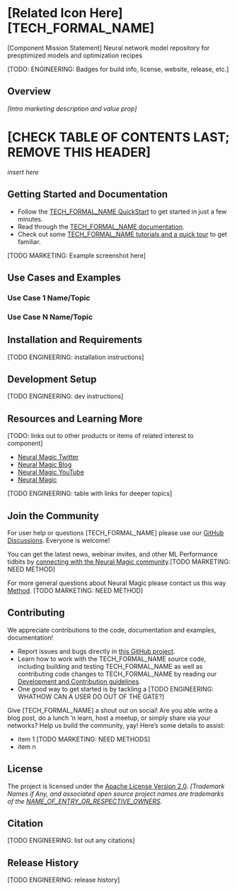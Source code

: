 # [Related Icon Here] [TECH_FORMAL_NAME]

[Component Mission Statement] Neural network model repository for preoptimized models and optimization recipes

[TODO: ENGINEERING: Badges for build info, license, website, release, etc.]

## Overview

_[Intro marketing description and value prop]_

# [CHECK TABLE OF CONTENTS LAST; REMOVE THIS HEADER]

_insert here_

## <a name=“docs”></a> Getting Started and Documentation

* Follow the [TECH_FORMAL_NAME QuickStart](URL) to get started in just a few minutes.
* Read through the [TECH_FORMAL_NAME documentation](https://docs.neuralmagic.com/TECH_REPO_NAME).
* Check out some [TECH_FORMAL_NAME tutorials and a quick tour](URL) to get familiar.

[TODO MARKETING: Example screenshot here]

## <a name=“usecases”></a> Use Cases and Examples

### Use Case 1 Name/Topic

_<content here>_

### Use Case N Name/Topic

_<content here>_

## <a name=“install”></a> Installation and Requirements
[TODO ENGINEERING: installation instructions]

## <a name=“dev”></a> Development Setup
[TODO ENGINEERING: dev instructions]

## <a name=“resources”></a> Resources and Learning More
[TODO: links out to other products or items of related interest to component]

* [Neural Magic Twitter](https://twitter.com/neuralmagic)
* [Neural Magic Blog](https://www.neuralmagic.com/blog/)
* [Neural Magic YouTube](https://www.youtube.com/channel/UCo8dO_WMGYbWCRnj_Dxr4EA)
* [Neural Magic](https://www.neuralmagic.com/)

[TODO ENGINEERING: table with links for deeper topics]

 ## <a name="community"></a> Join the Community

For user help or questions [TECH_FORMAL_NAME] please use our [GitHub Discussions](https://www.github.com/neuralmagic/TECH_REPO_NAME/issues). Everyone is welcome!

You can get the latest news, webinar invites, and other ML Performance tidbits by [connecting with the Neural Magic community](https://www.neuralmagic.com/NEED_URL/).[TODO MARKETING: NEED METHOD]

For more general questions about Neural Magic please contact us this way [Method](URL). [TODO MARKETING: NEED METHOD]

## <a name=“contribute”></a> Contributing

We appreciate contributions to the code, documentation and examples, documentation!

- Report issues and bugs directly in [this GitHub project](https://github.com/neuralmagic/TECH_REPO_NAME/issues).
- Learn how to work with the TECH_FORMAL_NAME source code, including building and testing TECH_FORMAL_NAME as well as contributing code changes to TECH_FORMAL_NAME by reading our [Development and Contribution guidelines](CONTRIBUTING.md).
- One good way to get started is by tackling a [TODO ENGINEERING: WHATHOW CAN A USER DO OUT OF THE GATE?]

Give [TECH_FORMAL_NAME] a shout out on social! Are you able write a blog post, do a lunch ’n learn, host a meetup, or simply share via your networks? Help us build the community, yay! Here’s some details to assist:
- item 1 [TODO MARKETING: NEED METHODS]
- item n

## <a name=“license”></a> License

The project is licensed under the [Apache License Version 2.0](LICENSE).
*[Trademark Names if Any, and associated open source project names are trademarks of the [NAME_OF_ENTRY_OR_RESPECTIVE_OWNERS](URL(s)).*

## <a name=“citation></a> Citation
[TODO ENGINEERING: list out any citations]

## <a name=“release”></a> Release History
[TODO ENGINEERING: release history]







